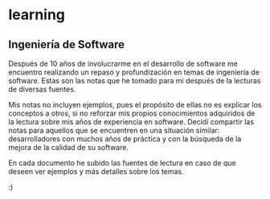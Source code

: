 # learning
## Ingeniería de Software

Después de 10 años de involucrarme en el desarrollo de software me encuentro realizando un repaso y profundización en temas de ingeniería de software. Estas son las notas que he tomado para mi después de la lecturas de diversas fuentes.

Mis notas no incluyen ejemplos, pues el propósito de ellas no es explicar los conceptos a otros, si no reforzar mis propios conocimientos adquiridos de la lectura sobre mis años de experiencia en software. Decidí compartir las notas para aquellos que se encuentren en una situación similar: desarrolladores con muchos años de práctica y con la búsqueda de la mejora de la calidad de su software.

En cada documento he subido las fuentes de lectura en caso de que deseen ver ejemplos y más detalles sobre los temas.

:)
